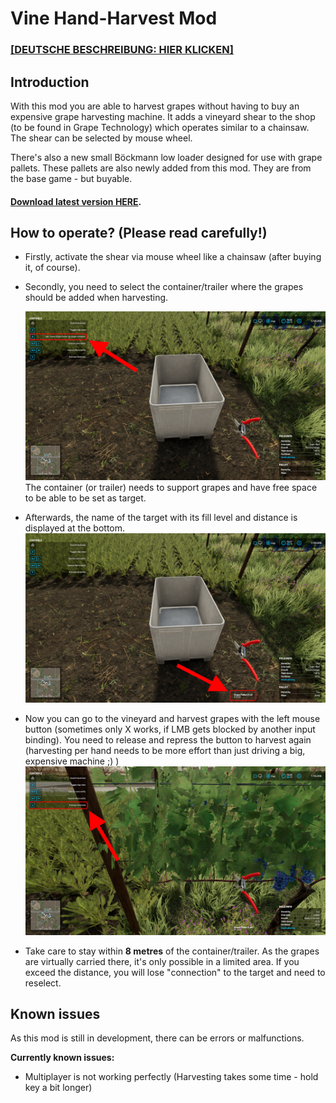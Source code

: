 # Vine Hand-Harvest Mod

### [[DEUTSCHE BESCHREIBUNG: HIER KLICKEN]](./README_DE.md)

## Introduction

With this mod you are able to harvest grapes without having to buy an expensive grape harvesting machine. It adds a vineyard shear to the shop (to be found in Grape Technology) which operates similar to a chainsaw. The shear can be selected by mouse wheel.

There's also a new small Böckmann low loader designed for use with grape pallets. These pallets are also newly added from this mod. They are from the base game - but buyable.



#### [Download latest version HERE](./FS22_VineHarvestHandTool.zip).



## How to operate? (Please read carefully!)

* Firstly, activate the shear via mouse wheel like a chainsaw (after buying it, of course).

* Secondly, you need to select the container/trailer where the grapes should be added when harvesting.

  ![Bild](img/img1_en.jpg)
  The container (or trailer) needs to support grapes and have free space to be able to be set as target.

* Afterwards, the name of the target with its fill level and distance is displayed at the bottom. ![Bild2](img/img2_en.jpg)

* Now you can go to the vineyard and harvest grapes with the left mouse button (sometimes only X works, if LMB gets blocked by another input binding). You need to release and repress the button to harvest again (harvesting per hand needs to be more effort than just driving a big, expensive machine ;) )
  ![Bild3](img/img3_en.jpg)

* Take care to stay within __8 metres__ of the container/trailer. As the grapes are virtually carried there, it's only possible in a limited area. If you exceed the distance, you will lose "connection" to the target and need to reselect.



## Known issues

As this mod is still in development, there can be errors or malfunctions.

__Currently known issues:__

* Multiplayer is not working perfectly (Harvesting takes some time - hold key a bit longer)



